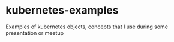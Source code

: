 # kubernetes-examples
Examples of kubernetes objects, concepts that I use during some presentation or meetup 
